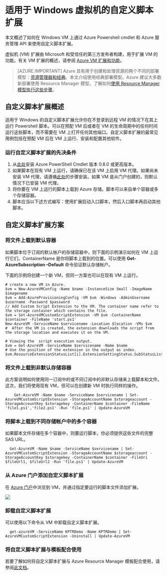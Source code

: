 <properties
   pageTitle="Windows VM 上的自定义脚本扩展 | Azure"
   description="通过使用自定义脚本扩展在远程 Windows VM 上运行 PowerShell 脚本自动执行 Azure VM 配置任务"
   services="virtual-machines-windows"
   documentationCenter=""
   authors="kundanap"
   manager="timlt"
   editor=""
   tags="azure-service-management"/>

<tags
	ms.service="virtual-machines-windows"
	ms.date="08/06/2015"
	wacn.date="09/12/2016"/>

# 适用于 Windows 虚拟机的自定义脚本扩展

本文概述了如何在 Windows VM 上通过 Azure Powershell cmdlet 和 Azure 服务管理 API 来使用自定义脚本扩展。

虚拟机 (VM) 扩展由 Microsoft 和受信任的第三方发布者构建，用于扩展 VM 的功能。有关 VM 扩展的概述，请参阅 [Azure VM 扩展和功能](/documentation/articles/virtual-machines-windows-extensions-features/)。

> [AZURE.IMPORTANT] Azure 具有用于创建和处理资源的两个不同的部署模型：[资源管理器和经典](/documentation/articles/resource-manager-deployment-model/)。本文介绍使用经典部署模型。Azure 建议大多数新部署使用 Resource Manager 模型。了解如何[使用 Resource Manager 模型执行这些步骤](/documentation/articles/virtual-machines-windows-classic-extensions-customscript/)。

## 自定义脚本扩展概述

适用于 Windows 的自定义脚本扩展允许你在不登录到远程 VM 的情况下在其上运行 Powershell 脚本。可以在预配 VM 后或者在 VM 的生命周期中的任何时间运行这些脚本，而不需要在 VM 上打开任何其他端口。自定义脚本扩展的最常见用例包括在预配 VM 后在 VM 上运行、安装和配置其他软件。

### 运行自定义脚本扩展的先决条件

1. 从<a href="/downloads" target="_blank">此处</a>安装 Azure PowerShell Cmdlet 版本 0.8.0 或更高版本。
2. 如果脚本在现有 VM 上运行，请确保已在该 VM 上启用 VM 代理。如果尚未安装 VM 代理，请遵循[此处](/documentation/articles/virtual-machines-windows-classic-agents-and-extensions/)的步骤安装。如果 VM 是从门户创建的，则默认情况下已安装 VM 代理。
3. 将你要在 VM 上运行的脚本上载到 Azure 存储。脚本可以来自单个容器或多个存储容器。
4. 脚本应当以下述方式编写：使用扩展启动入口脚本，然后入口脚本再启动其他脚本。

## 自定义脚本扩展方案

### 将文件上载到默认容器

如果脚本位于订阅的默认帐户的存储容器中，则下面的示例演示如何在 VM 上运行它们。ContainerName 是你将脚本上载到的位置。可以使用 **Get-AzureSubscription –Default** 命令验证默认存储帐户。

下面的示例将创建一个新 VM，但同一方案也可以在现有 VM 上运行。

    # create a new VM in Azure.
    $vm = New-AzureVMConfig -Name $name -InstanceSize Small -ImageName $imagename
    $vm = Add-AzureProvisioningConfig -VM $vm -Windows -AdminUsername $username -Password $password
    // Add Custom Script Extension to the VM. The container name refer to the storage container which contains the file.
    $vm = Set-AzureVMCustomScriptExtension -VM $vm -ContainerName $container -FileName 'start.ps1'
    New-AzureVM -ServiceName $servicename -Location $location -VMs $vm
    #  After the VM is created, the extension downloads the script from the storage location and executes it on the VM.

    # Viewing the  script execution output.
    $vm = Get-AzureVM -ServiceName $servicename -Name $name
    # Use the position of the extension in the output as index.
    $vm.ResourceExtensionStatusList[i].ExtensionSettingStatus.SubStatusList

### 将文件上载到非默认存储容器

此方案说明如何使用同一订阅中的或不同订阅中的非默认存储来上载脚本和文件。这次，我们将使用现有 VM，但可以在创建新 VM 时执行同样的操作。

        Get-AzureVM -Name $name -ServiceName $servicename | Set-AzureVMCustomScriptExtension -StorageAccountName $storageaccount -StorageAccountKey $storagekey -ContainerName $container -FileName 'file1.ps1','file2.ps1' -Run 'file.ps1' | Update-AzureVM

### 将脚本上载到不同存储帐户中的多个容器

  如果脚本文件存储在多个容器中，则要运行脚本，你必须提供这些文件的完整 SAS URL。

      Get-AzureVM -Name $name -ServiceName $servicename | Set-AzureVMCustomScriptExtension -StorageAccountName $storageaccount -StorageAccountKey $storagekey -ContainerName $container -FileUri $fileUrl1, $fileUrl2 -Run 'file.ps1' | Update-AzureVM


### 从 Azure 门户添加自定义脚本扩展

在 <a href="https://portal.azure.cn/ " target="_blank">Azure 门户</a>中浏览到 VM，并通过指定要运行的脚本文件添加扩展。

  ![][5]


### 卸载自定义脚本扩展

可以使用以下命令从 VM 中卸载自定义脚本扩展。

      get-azureVM -ServiceName KPTRDemo -Name KPTRDemo | Set-AzureVMCustomScriptExtension -Uninstall | Update-AzureVM

### 将自定义脚本扩展与模板配合使用

若要了解如何将自定义脚本扩展与 Azure Resource Manager 模板配合使用，请参阅[此文档](/documentation/articles/virtual-machines-windows-extensions-customscript/)。

<!--Image references-->
[5]: ./media/virtual-machines-windows-classic-extensions-customscript/addcse.png

<!---HONumber=Mooncake_0905_2016-->